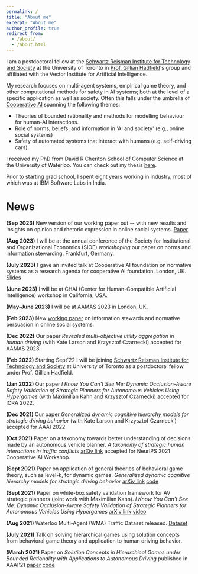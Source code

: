 ```yaml
---
permalink: /
title: "About me"
excerpt: "About me"
author_profile: true
redirect_from: 
  - /about/
  - /about.html
---
```


I am a postdoctoral fellow at the [Schwartz Reisman Institute for Technology and Society](https://srinstitute.utoronto.ca
) at the University of Toronto in [Prof. Gillian Hadfield](https://vectorinstitute.ai/team/gillian-hadfield/)'s group and affiliated with the Vector Institute for Artificial Intelligence.

My research focuses on multi-agent systems, empirical game theory, and other computational methods for safety in AI systems; both at the level of a specific application as well as society. Often this falls under the umbrella of [Cooperative AI](https://arxiv.org/pdf/2012.08630.pdf?utm_medium=referral&utm_source=idealist) spanning the following themes:

- Theories of bounded rationality and methods for modelling behaviour for human-AI interactions.
- Role of norms, beliefs, and information in 'AI and society' (e.g., online social systems)
- Safety of automated systems that interact with humans (e.g. self-driving cars).

I received my PhD from David R Cheriton School of Computer Science at the University of Waterloo.  You can check out my thesis [here](https://uwspace.uwaterloo.ca/handle/10012/18751). 

Prior to starting grad school, I spent eight years working in industry, most of which was at IBM Software Labs in India.

News
=======

**(Sep 2023)** New version of our working paper out -- with new results and insights on opinion and rhetoric expression in online social systems. [Paper](https://bit.ly/information_steward)

**(Aug 2023)** I will be at the annual conference of the Society for Institutional and Organizational Economics (SIOE) *workshoping* our paper on norms and information stewarding. Frankfurt, Germany.

**(July 2023)** I gave an invited talk at Cooperative AI foundation on normative systems as a research agenda for cooperative AI foundation. London, UK. [Slides](https://www.dropbox.com/scl/fi/xuzibe27s5e7k51isp387/Atrisha_CAIF_retreat_presentation.pdf?rlkey=93r6guwmf5vir5ivxb74of1rt&dl=0)

**(June 2023)** I will be at CHAI (Center for Human-Compatible Artificial Intelligence) workshop in California, USA.

**(May-June 2023)** I will be at AAMAS 2023 in London, UK.

**(Feb 2023)** New [working paper](https://www.dropbox.com/s/zgf2hyizmgyfum8/Normative_information_design_for_online_social_systems_2.pdf?dl=0) on information stewards and normative persuasion in online social systems.

**(Dec 2022)** Our paper *Revealed multi-objective utility aggregation in human driving* (with Kate Larson and Krzysztof Czarnecki) accepted for AAMAS 2023.

**(Feb 2022)** Starting Sept'22 I will be joining [Schwartz Reisman Institute for Technology and Society](https://srinstitute.utoronto.ca
) at University of Toronto as a postdoctoral fellow under Prof. Gillian Hadfield.

**(Jan 2022)** Our paper *I  Know You Can't See Me: Dynamic Occlusion-Aware Safety Validation of  Strategic Planners for Autonomous Vehicles Using Hypergames* (with Maximilian Kahn and Krzysztof Czarnecki) accepted for ICRA 2022.

**(Dec 2021)** Our paper *Generalized dynamic cognitive hierarchy models for strategic driving behavior* (with Kate Larson and Krzysztof Czarnecki) accepted for AAAI 2022.

**(Oct 2021)** Paper on a taxonomy towards better understanding of decisions made by an autonomous vehicle planner. *A taxonomy of strategic human interactions in traffic conflicts* [arXiv link](https://arxiv.org/pdf/2109.13367) accepted for NeurIPS 2021 Cooperative AI Workshop.

**(Sept 2021)** Paper on application of general theories of behavioral game theory, such as level-k,   for dynamic games. *Generalized dynamic cognitive hierarchy models for strategic driving behavior* [arXiv link](https://arxiv.org/pdf/2109.09861) [code](https://git.uwaterloo.ca/a9sarkar/repeated_driving_games)

**(Sept 2021)** Paper on white-box safety validation framework for AV strategic planners (joint work with Maximilian Kahn). *I  Know You Can't See Me: Dynamic Occlusion-Aware Safety Validation of  Strategic Planners for Autonomous Vehicles Using Hypergames*  [arXiv link](https://arxiv.org/pdf/2109.09807) [video](https://youtu.be/-crio3rA_IU)

**(Aug 2021)** Waterloo Multi-Agent (WMA) Traffic Dataset released.  [Dataset](http://wiselab.uwaterloo.ca/waterloo-multi-agent-traffic-dataset/)

**(July 2021)** Talk on solving hierarchical games using solution concepts from behavioral game theory and application to human driving behavior.

**(March 2021)** Paper on *Solution Concepts in Hierarchical Games under Bounded Rationality with Applications to Autonomous Driving* published in AAAI'21 [paper](https://ojs.aaai.org/index.php/AAAI/article/view/16715) [code](https://git.uwaterloo.ca/a9sarkar/traffic_behavior_modeling)

